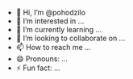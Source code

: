 - 👋 Hi, I’m @pohodzilo
- 👀 I’m interested in ...
- 🌱 I’m currently learning ...
- 💞️ I’m looking to collaborate on ...
- 📫 How to reach me ...
- 😄 Pronouns: ...
- ⚡ Fun fact: ...

<!---
pohodzilo/pohodzilo is a ✨ special ✨ repository because its `README.md` (this file) appears on your GitHub profile.
You can click the Preview link to take a look at your changes.
--->

